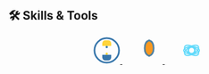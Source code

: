 ## 🛠 Skills & Tools

<p align="center">

<!-- Python Animated SVG Icon -->
<a href="https://www.python.org/" target="_blank" style="margin: 0 12px;">
  <svg width="48" height="48" viewBox="0 0 48 48" fill="none" xmlns="http://www.w3.org/2000/svg" style="cursor:pointer; transition: transform 0.3s ease;">
    <title>Python</title>
    <circle cx="24" cy="24" r="22" stroke="#3776AB" stroke-width="3" />
    <path d="M16 12C16 9 18 6 21 6H27C30 6 32 9 32 12V16H16V12Z" fill="#FFD43B"/>
    <path d="M32 36C32 39 30 42 27 42H21C18 42 16 39 16 36V32H32V36Z" fill="#3776AB"/>
    <circle cx="24" cy="18" r="2" fill="#3776AB" />
    <circle cx="24" cy="30" r="2" fill="#FFD43B" />
    <style>
      svg:hover {
        transform: scale(1.2);
        filter: drop-shadow(0 0 6px #FFD43B);
      }
      svg:hover path {
        animation: pulse 2s infinite ease-in-out;
      }
      @keyframes pulse {
        0%, 100% { fill-opacity: 1; }
        50% { fill-opacity: 0.6; }
      }
    </style>
  </svg>
</a>

<!-- JavaScript Animated Icon -->
<a href="https://www.java.com/" target="_blank" style="margin: 0 12px;">
  <svg width="48" height="48" viewBox="0 0 48 48" fill="none" xmlns="http://www.w3.org/2000/svg" style="cursor:pointer; transition: transform 0.3s ease;">
    <title>Java</title>
    <path d="M24 6c6 2 8 8 8 14s-2 12-8 14c-6-2-8-8-8-14s2-12 8-14z" stroke="#5382a1" stroke-width="3" fill="#f89820"/>
    <path d="M26 12c1 3-2 6-4 5-3-1 1-5 4-5z" fill="#f89820" />
    <style>
      svg:hover {
        transform: scale(1.2);
        filter: drop-shadow(0 0 6px #f89820);
      }
      svg:hover path {
        animation: glow 2.5s infinite ease-in-out;
      }
      @keyframes glow {
        0%, 100% { stroke-opacity: 1; fill-opacity: 1; }
        50% { stroke-opacity: 0.6; fill-opacity: 0.7; }
      }
    </style>
  </svg>
</a>

<!-- React Animated Icon -->
<a href="https://reactjs.org/" target="_blank" style="margin: 0 12px;">
  <svg width="48" height="48" viewBox="0 0 48 48" fill="none" xmlns="http://www.w3.org/2000/svg" style="cursor:pointer; transition: transform 0.3s ease;">
    <title>React</title>
    <circle cx="24" cy="24" r="6" stroke="#61dafb" stroke-width="3" fill="none" />
    <ellipse cx="24" cy="24" rx="14" ry="7" stroke="#61dafb" stroke-width="2" />
    <ellipse cx="24" cy="24" rx="7" ry="14" stroke="#61dafb" stroke-width="2" transform="rotate(60 24 24)" />
    <ellipse cx="24" cy="24" rx="7" ry="14" stroke="#61dafb" stroke-width="2" transform="rotate(-60 24 24)" />
    <style>
      svg:hover {
        transform: scale(1.2);
        filter: drop-shadow(0 0 8px #61dafb);
      }
      svg:hover ellipse {
        animation: spin 3s linear infinite;
        transform-origin: center;
      }
      @keyframes spin {
        0% { transform: rotate(0deg) }
        100% { transform: rotate(360deg) }
      }
    </style>
  </svg>
</a>

</p>
